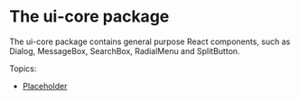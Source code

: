 # The ui-core package

The ui-core package contains general purpose React components, such as Dialog, MessageBox, SearchBox, RadialMenu and SplitButton.

Topics:

* [Placeholder](./Placeholder.md)
